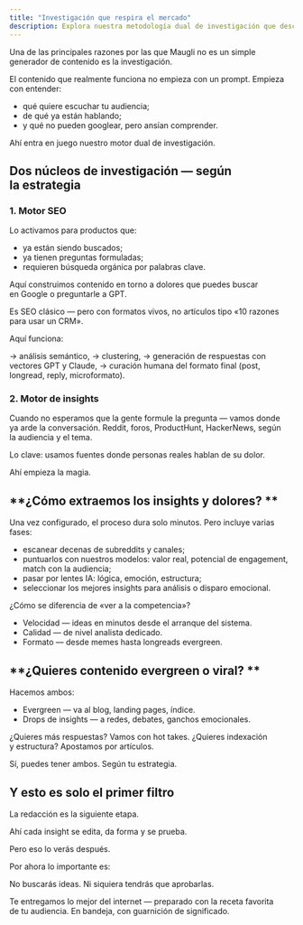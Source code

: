 ```yaml
---
title: "Investigación que respira el mercado"
description: Explora nuestra metodología dual de investigación que descubre insights genuinos del mercado mediante motores SEO y de insights, creando contenido que resuena con tu audiencia más allá de la generación típica"
---
```

Una de las principales razones por las que Maugli no es un simple generador de contenido es la investigación.

El contenido que realmente funciona no empieza con un prompt. Empieza con entender:

- qué quiere escuchar tu audiencia;
- de qué ya están hablando;
- y qué no pueden googlear, pero ansían comprender.

Ahí entra en juego nuestro motor dual de investigación.

## **Dos núcleos de investigación — según la estrategia**

### **1. Motor SEO**

Lo activamos para productos que:

- ya están siendo buscados;
- ya tienen preguntas formuladas;
- requieren búsqueda orgánica por palabras clave.

Aquí construimos contenido en torno a dolores que puedes buscar en Google o preguntarle a GPT.

Es SEO clásico — pero con formatos vivos, no artículos tipo «10 razones para usar un CRM».

Aquí funciona:

→ análisis semántico,
→ clustering,
→ generación de respuestas con vectores GPT y Claude,
→ curación humana del formato final (post, longread, reply, microformato).

### **2. Motor de insights**

Cuando no esperamos que la gente formule la pregunta — vamos donde ya arde la conversación. Reddit, foros, ProductHunt, HackerNews, según la audiencia y el tema.

Lo clave: usamos fuentes donde personas reales hablan de su dolor.

Ahí empieza la magia.

## **¿Cómo extraemos los insights y dolores? **

Una vez configurado, el proceso dura solo minutos. Pero incluye varias fases:

- escanear decenas de subreddits y canales;
- puntuarlos con nuestros modelos: valor real, potencial de engagement, match con la audiencia;
- pasar por lentes IA: lógica, emoción, estructura;
- seleccionar los mejores insights para análisis o disparo emocional.

¿Cómo se diferencia de «ver a la competencia»?

- Velocidad — ideas en minutos desde el arranque del sistema.
- Calidad — de nivel analista dedicado.
- Formato — desde memes hasta longreads evergreen.

## **¿Quieres contenido evergreen o viral? **

Hacemos ambos:

- Evergreen — va al blog, landing pages, índice.
- Drops de insights — a redes, debates, ganchos emocionales.

¿Quieres más respuestas? Vamos con hot takes.
¿Quieres indexación y estructura? Apostamos por artículos.

Sí, puedes tener ambos. Según tu estrategia.

## **Y esto es solo el primer filtro**

La redacción es la siguiente etapa.

Ahí cada insight se edita, da forma y se prueba.

Pero eso lo verás después.

Por ahora lo importante es:

No buscarás ideas.
Ni siquiera tendrás que aprobarlas.

Te entregamos lo mejor del internet — preparado con la receta favorita de tu audiencia. En bandeja, con guarnición de significado.
